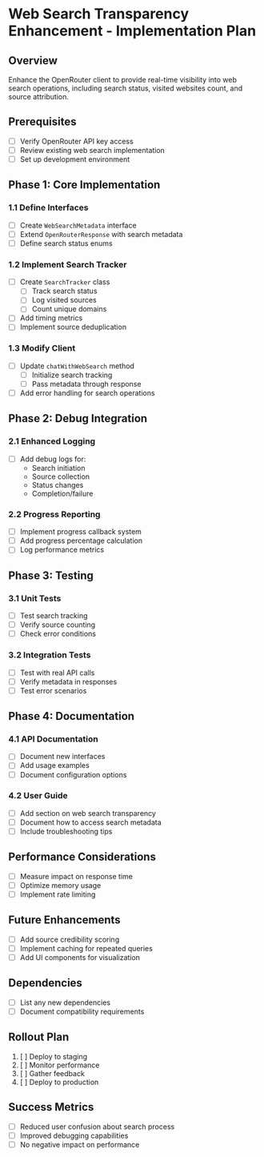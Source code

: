 # Web Search Transparency Enhancement - Implementation Plan

## Overview
Enhance the OpenRouter client to provide real-time visibility into web search operations, including search status, visited websites count, and source attribution.

## Prerequisites
- [ ] Verify OpenRouter API key access
- [ ] Review existing web search implementation
- [ ] Set up development environment

## Phase 1: Core Implementation

### 1.1 Define Interfaces
- [ ] Create `WebSearchMetadata` interface
- [ ] Extend `OpenRouterResponse` with search metadata
- [ ] Define search status enums

### 1.2 Implement Search Tracker
- [ ] Create `SearchTracker` class
  - [ ] Track search status
  - [ ] Log visited sources
  - [ ] Count unique domains
- [ ] Add timing metrics
- [ ] Implement source deduplication

### 1.3 Modify Client
- [ ] Update `chatWithWebSearch` method
  - [ ] Initialize search tracking
  - [ ] Pass metadata through response
- [ ] Add error handling for search operations

## Phase 2: Debug Integration

### 2.1 Enhanced Logging
- [ ] Add debug logs for:
  - Search initiation
  - Source collection
  - Status changes
  - Completion/failure

### 2.2 Progress Reporting
- [ ] Implement progress callback system
- [ ] Add progress percentage calculation
- [ ] Log performance metrics

## Phase 3: Testing

### 3.1 Unit Tests
- [ ] Test search tracking
- [ ] Verify source counting
- [ ] Check error conditions

### 3.2 Integration Tests
- [ ] Test with real API calls
- [ ] Verify metadata in responses
- [ ] Test error scenarios

## Phase 4: Documentation

### 4.1 API Documentation
- [ ] Document new interfaces
- [ ] Add usage examples
- [ ] Document configuration options

### 4.2 User Guide
- [ ] Add section on web search transparency
- [ ] Document how to access search metadata
- [ ] Include troubleshooting tips

## Performance Considerations
- [ ] Measure impact on response time
- [ ] Optimize memory usage
- [ ] Implement rate limiting

## Future Enhancements
- [ ] Add source credibility scoring
- [ ] Implement caching for repeated queries
- [ ] Add UI components for visualization

## Dependencies
- [ ] List any new dependencies
- [ ] Document compatibility requirements

## Rollout Plan
1. [ ] Deploy to staging
2. [ ] Monitor performance
3. [ ] Gather feedback
4. [ ] Deploy to production

## Success Metrics
- [ ] Reduced user confusion about search process
- [ ] Improved debugging capabilities
- [ ] No negative impact on performance
